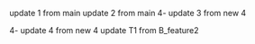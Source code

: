 update 1 from main
update 2 from main
4- update 3 from new 4

4- update 4 from new 4
update T1 from B_feature2
